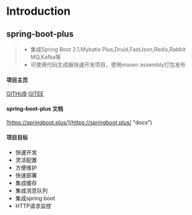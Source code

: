 # Introduction

## spring-boot-plus

> - 集成Spring Boot 2.1,Mybatis Plus,Druid,FastJson,Redis,Rabbit MQ,Kafka等
> - 可使用代码生成器快速开发项目，使用maven assembly打包发布

#### 项目主页
   [GITHUB](https://github.com/geekidea/spring-boot-plus "GITHUB")
   [GITEE](https://gitee.com/geekidea/spring-boot-plus "GITHUB")
 
#### spring-boot-plus 文档
   [https://springboot.plus/](https://springboot.plus/ "docs")
   
#### 项目目标
- 快速开发
- 灵活配置
- 方便维护
- 快速部署
- 集成缓存
- 集成消息队列
- 集成spring boot
- HTTP请求监控
